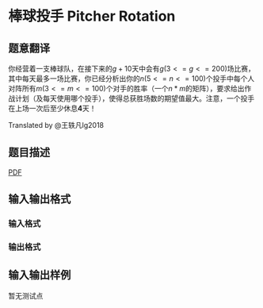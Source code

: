 # 棒球投手 Pitcher Rotation

## 题意翻译

你经营着一支棒球队，在接下来的$g+10$天中会有$g(3<=g<=200)$场比赛，其中每天最多一场比赛，你已经分析出你的$n(5<=n<=100)$个投手中每个人对阵所有$m(3<=m<=100)$个对手的胜率（一个$n*m$的矩阵），要求给出作战计划（及每天使用哪个投手），使得总获胜场数的期望值最大。注意，一个投手在上场一次后至少休息**4**天！

Translated by @王轶凡lg2018 

## 题目描述

[problemUrl]: https://uva.onlinejudge.org/index.php?option=com_onlinejudge&Itemid=8&category=446&page=show_problem&problem=4125

[PDF](https://uva.onlinejudge.org/external/13/p1379.pdf)

## 输入输出格式

### 输入格式

### 输出格式

## 输入输出样例

暂无测试点

